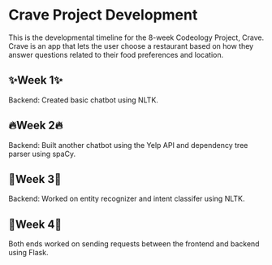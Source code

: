 # Crave Project Development
This is the developmental timeline for the 8-week Codeology Project, Crave. Crave is an app that lets the user choose a restaurant based on how they answer questions related to their food preferences and location.

## ✨Week 1✨
Backend: Created basic chatbot using NLTK. 

## 🔥Week 2🔥
Backend: Built another chatbot using the Yelp API and dependency tree parser using spaCy.

## 🎉Week 3🎉
Backend: Worked on entity recognizer and intent classifer using NLTK.

## 🎵Week 4🎵
Both ends worked on sending requests between the frontend and backend using Flask.

